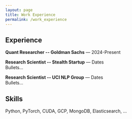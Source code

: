 ```yaml
---
layout: page
title: Work Experience
permalink: /work_experience
---
```


## Experience
**Quant Researcher -- Goldman Sachs** — 2024-Present


**Research Scientist -- Stealth Startup** — Dates  
Bullets…

**Research Scientist -- UCI NLP Group** — Dates  
Bullets…

## Skills
Python, PyTorch, CUDA, GCP, MongoDB, Elasticsearch, …
